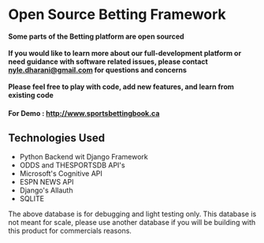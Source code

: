 # Open Source Betting Framework
**Some parts of the Betting platform are open sourced**
<br/>
<br/>
**If you would like to learn more about our full-development platform or need guidance with software related issues, please contact nyle.dharani@gmail.com for questions and concerns**
<br/>
<br/>
**Please feel free to play with code, add new features, and learn from existing code** 

#### For Demo : http://www.sportsbettingbook.ca

## Technologies Used

- Python Backend wit Django Framework
- ODDS and THESPORTSDB API's
- Microsoft's Cognitive API
- ESPN NEWS API
- Django's Allauth
- SQLITE


The above database is for debugging and light testing only.
This database is not meant for scale, please use another database if you will be building with this product for commercials reasons.



